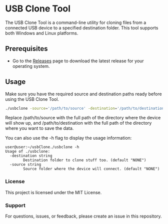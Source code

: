 # USB Clone Tool

The USB Clone Tool is a command-line utility for cloning files from a connected USB device to a specified destination folder. This tool supports both Windows and Linux platforms.

## Prerequisites

- Go to the [Releases](https://github.com/yourusername/usbClone/releases) page to download the latest release for your operating system.

## Usage

Make sure you have the required source and destination paths ready before using the USB Clone Tool.

```sh
./usbclone -source='/path/to/source' -destination='/path/to/destination'
```
Replace /path/to/source with the full path of the directory where the device will show up, and /path/to/destination with the full path of the directory where you want to save the data.

You can also use the -h flag to display the usage information:
```
user@user:~/usbClone./usbclone -h
Usage of ./usbclone:
  -destination string
        Destination folder to clone stuff too. (default "NONE")
  -source string
        Source folder where the device will connect. (default "NONE")
```

### License
This project is licensed under the MIT License.

### Support
For questions, issues, or feedback, please create an issue in this repository.
